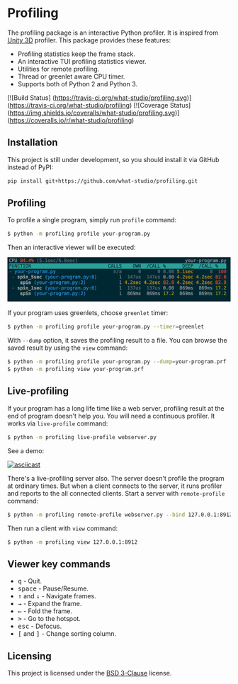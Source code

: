 Profiling
=========

The profiling package is an interactive Python profiler.  It is inspired from
[Unity 3D] profiler.  This package provides these features:

- Profiling statistics keep the frame stack.
- An interactive TUI profiling statistics viewer.
- Utilities for remote profiling.
- Thread or greenlet aware CPU timer.
- Supports both of Python 2 and Python 3.

[![Build Status]
(https://travis-ci.org/what-studio/profiling.svg)]
(https://travis-ci.org/what-studio/profiling)
[![Coverage Status]
(https://img.shields.io/coveralls/what-studio/profiling.svg)]
(https://coveralls.io/r/what-studio/profiling)

[Unity 3D]: http://unity3d.com/

Installation
------------

This project is still under development, so you should install it via GitHub
instead of PyPI:

```sh
pip install git+https://github.com/what-studio/profiling.git
```

Profiling
---------

To profile a single program, simply run `profile` command:

```sh
$ python -m profiling profile your-program.py
```

Then an interactive viewer will be executed:

![](screenshots/your-program.png)

If your program uses greenlets, choose `greenlet` timer:

```sh
$ python -m profiling profile your-program.py --timer=greenlet
```

With `--dump` option, it saves the profiling result to a file.  You can
browse the saved result by using the `view` command:

```sh
$ python -m profiling profile your-program.py --dump=your-program.prf
$ python -m profiling view your-program.prf
```

Live-profiling
--------------

If your program has a long life time like a web server, profiling result
at the end of program doesn't help you.  You will need a continuous profiler.
It works via `live-profile` command:

```sh
$ python -m profiling live-profile webserver.py
```

See a demo:

[![asciicast](https://asciinema.org/a/12318.png)](https://asciinema.org/a/12318)

There's a live-profiling server also.  The server doesn't profile the
program at ordinary times.  But when a client connects to the server, it
runs profiler and reports to the all connected clients.  Start a server
with `remote-profile` command:

```sh
$ python -m profiling remote-profile webserver.py --bind 127.0.0.1:8912
```

Then run a client with `view` command:

```sh
$ python -m profiling view 127.0.0.1:8912
```

Viewer key commands
-------------------

- <tt>q</tt> - Quit.
- <tt>space</tt> - Pause/Resume.
- <tt>↑</tt> and <tt>↓</tt> - Navigate frames.
- <tt>→</tt> - Expand the frame.
- <tt>←</tt> - Fold the frame.
- <tt>></tt> - Go to the hotspot.
- <tt>esc</tt> - Defocus.
- <tt>[</tt> and <tt>]</tt> - Change sorting column.

Licensing
---------

This project is licensed under the [BSD 3-Clause] license.

[BSD 3-Clause]: http://opensource.org/licenses/BSD-3-Clause
